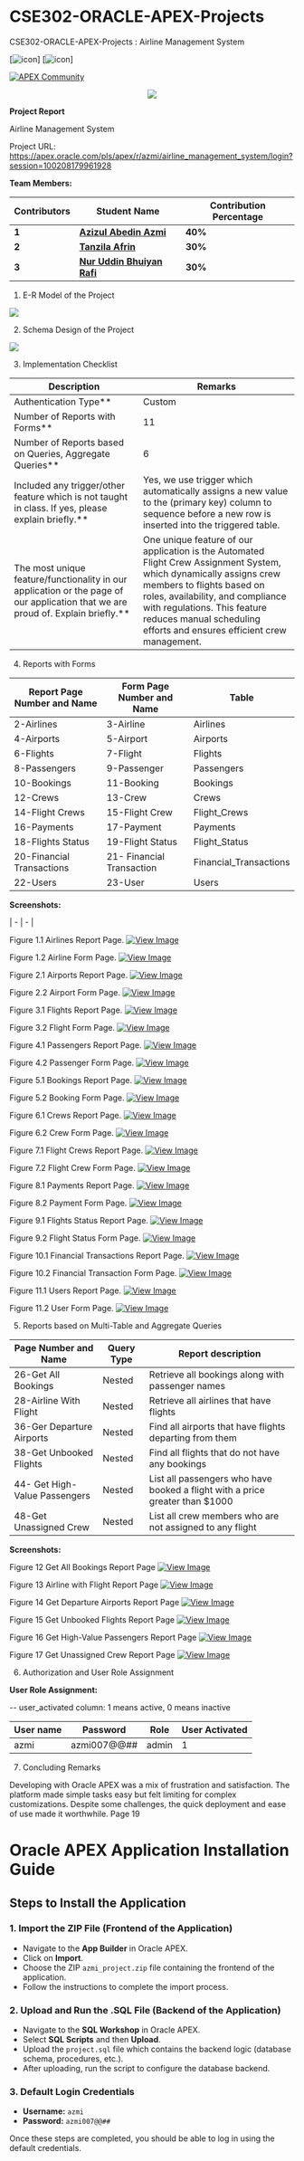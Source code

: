 # CSE302-ORACLE-APEX-Projects
CSE302-ORACLE-APEX-Projects : Airline Management System

[<img src="https://img.icons8.com/?size=100&id=39913&format=png&color=000000" alt="icon"/>] [<img src="https://img.icons8.com/?size=100&id=13406&format=png&color=000000" alt="icon"/>]

[![APEX Community](https://cdn.rawgit.com/Dani3lSun/apex-github-badges/78c5adbe/badges/apex-community-badge.svg)](https://github.com/Dani3lSun/apex-github-badges)

<p align="center">
<img  src="img/login.gif">
</p>

**Project Report**

Airline Management System

Project URL: 
https://apex.oracle.com/pls/apex/r/azmi/airline_management_system/login?session=100208179961928


**Team Members:** 



|**Contributors** |**Student Name** |**Contribution Percentage** |
| - | - | - |
|**1** |**[Azizul Abedin Azmi](https://github.com/azizulabedinazmi)** |**40%** |
|**2** |**[Tanzila Afrin](https://github.com/Tanzila-Afrin)** |**30%** |
|**3** |**[Nur Uddin Bhuiyan Rafi](https://github.com/nur-rafi)** |**30%** |



1. E-R Model of the Project

![](img/image2.jpg)


2. Schema Design of the Project

![](img/image3.jpeg)

3. Implementation Checklist

|**Description** |**Remarks** |
| - | - |
|Authentication Type** |Custom |
|Number of Reports with Forms** |11 |
|Number of Reports based on Queries, Aggregate Queries** |6 |
|Included any trigger/other feature which is not taught in class. If yes, please explain briefly.** |Yes, we use trigger which automatically assigns a new value to the (primary key) column to sequence before a new row is inserted into the triggered table. |
|The most unique feature/functionality in our application or the page of our application that we are proud of. Explain briefly.** |One unique feature of our application is the Automated Flight Crew Assignment System, which dynamically assigns crew members to flights based on roles, availability, and compliance with regulations. This feature reduces manual scheduling efforts and ensures efficient crew management. |

4. Reports with Forms

|Report Page Number and Name |Form Page Number and Name |Table |
| - | - | - |
|2-Airlines |3-Airline |Airlines |
|4-Airports |5-Airport |Airports |
|6-Flights |7-Flight |Flights |
|8-Passengers |9-Passenger |Passengers |
|10-Bookings |11-Booking |Bookings |
|12-Crews |13-Crew |Crews |
|14-Flight Crews |15-Flight Crew |Flight\_Crews |
|16-Payments |17-Payment |Payments |
|18-Flights Status |19-Flight Status |Flight\_Status |
|20-Financial Transactions |21- Financial Transaction |Financial\_Transactions |
|22-Users |23-User |Users |

**Screenshots:**

| - | - |

Figure 1.1 Airlines Report Page. [![View Image](https://img.shields.io/badge/View-Image-blue?logo=github&logoColor=white)](img/image4.png)



Figure 1.2 Airline Form Page. [![View Image](https://img.shields.io/badge/View-Image-blue?logo=github&logoColor=white)](img/image5.png)



Figure 2.1 Airports Report Page. [![View Image](https://img.shields.io/badge/View-Image-blue?logo=github&logoColor=white)](img/image6.png)



Figure 2.2 Airport Form Page. [![View Image](https://img.shields.io/badge/View-Image-blue?logo=github&logoColor=white)](img/image7.png)



Figure 3.1 Flights Report Page. [![View Image](https://img.shields.io/badge/View-Image-blue?logo=github&logoColor=white)](img/image8.png)



Figure 3.2 Flight Form Page. [![View Image](https://img.shields.io/badge/View-Image-blue?logo=github&logoColor=white)](img/image9.png)



Figure 4.1 Passengers Report Page. [![View Image](https://img.shields.io/badge/View-Image-blue?logo=github&logoColor=white)](img/image10.png)



Figure 4.2 Passenger Form Page. [![View Image](https://img.shields.io/badge/View-Image-blue?logo=github&logoColor=white)](img/image11.png)



Figure 5.1 Bookings Report Page. [![View Image](https://img.shields.io/badge/View-Image-blue?logo=github&logoColor=white)](img/image12.png)



Figure 5.2 Booking Form Page. [![View Image](https://img.shields.io/badge/View-Image-blue?logo=github&logoColor=white)](img/image13.png)



Figure 6.1 Crews Report Page. [![View Image](https://img.shields.io/badge/View-Image-blue?logo=github&logoColor=white)](img/image14.png)



Figure 6.2 Crew Form Page. [![View Image](https://img.shields.io/badge/View-Image-blue?logo=github&logoColor=white)](img/image15.png)



Figure 7.1 Flight Crews Report Page. [![View Image](https://img.shields.io/badge/View-Image-blue?logo=github&logoColor=white)](img/image16.png)



Figure 7.2 Flight Crew Form Page. [![View Image](https://img.shields.io/badge/View-Image-blue?logo=github&logoColor=white)](img/image17.png)



Figure 8.1 Payments Report Page. [![View Image](https://img.shields.io/badge/View-Image-blue?logo=github&logoColor=white)](img/image18.png)



Figure 8.2 Payment Form Page. [![View Image](https://img.shields.io/badge/View-Image-blue?logo=github&logoColor=white)](img/image19.png)



Figure 9.1 Flights Status Report Page. [![View Image](https://img.shields.io/badge/View-Image-blue?logo=github&logoColor=white)](img/image20.png)



Figure 9.2 Flight Status Form Page. [![View Image](https://img.shields.io/badge/View-Image-blue?logo=github&logoColor=white)](img/image21.png)



Figure 10.1 Financial Transactions Report Page. [![View Image](https://img.shields.io/badge/View-Image-blue?logo=github&logoColor=white)](img/image22.png)



Figure 10.2 Financial Transaction Form Page. [![View Image](https://img.shields.io/badge/View-Image-blue?logo=github&logoColor=white)](img/image23.png)



Figure 11.1 Users Report Page. [![View Image](https://img.shields.io/badge/View-Image-blue?logo=github&logoColor=white)](img/image24.png)



Figure 11.2 User Form Page. [![View Image](https://img.shields.io/badge/View-Image-blue?logo=github&logoColor=white)](img/image25.png)

5. Reports based on Multi-Table and Aggregate Queries

|Page Number and Name |Query Type |Report description |
| - | - | - |
|26-Get All Bookings |Nested |Retrieve all bookings along with passenger names |
|28-Airline With Flight |Nested |Retrieve all airlines that have flights |
|36-Ger Departure Airports |Nested |Find all airports that have flights departing from them |
|38-Get Unbooked Flights |Nested |Find all flights that do not have any bookings |
|44- Get High-Value Passengers |Nested |List all passengers who have booked a flight with a price greater than $1000 |
|48-Get Unassigned Crew |Nested |List all crew members who are not assigned to any flight |

**Screenshots:**



Figure 12 Get All Bookings Report Page [![View Image](https://img.shields.io/badge/View-Image-blue?logo=github&logoColor=white)](img/image26.png)



Figure 13 Airline with Flight Report Page [![View Image](https://img.shields.io/badge/View-Image-blue?logo=github&logoColor=white)](img/image27.png)



Figure 14 Get Departure Airports Report Page [![View Image](https://img.shields.io/badge/View-Image-blue?logo=github&logoColor=white)](img/image28.png)



Figure 15 Get Unbooked Flights Report Page [![View Image](https://img.shields.io/badge/View-Image-blue?logo=github&logoColor=white)](img/image29.png)



Figure 16 Get High-Value Passengers Report Page  [![View Image](https://img.shields.io/badge/View-Image-blue?logo=github&logoColor=white)](img/image30.png)



Figure 17 Get Unassigned Crew Report Page [![View Image](https://img.shields.io/badge/View-Image-blue?logo=github&logoColor=white)](img/image31.png)

6. Authorization and User Role Assignment

**User Role Assignment:**

-- user\_activated column: 1 means active, 0 means inactive

|User name |Password |Role |User Activated |
| - | - | - | - |
|azmi |azmi007@@## |admin |1 |

7. Concluding Remarks

Developing with Oracle APEX was a mix of frustration and satisfaction. The platform made simple tasks easy but felt limiting for complex customizations. Despite some challenges, the quick deployment and ease of use made it worthwhile. 
Page 19

# Oracle APEX Application Installation Guide

## Steps to Install the Application

### 1. Import the ZIP File (Frontend of the Application)
- Navigate to the **App Builder** in Oracle APEX.
- Click on **Import**.
- Choose the ZIP `azmi_project.zip` file containing the frontend of the application.
- Follow the instructions to complete the import process.

### 2. Upload and Run the .SQL File (Backend of the Application)
- Navigate to the **SQL Workshop** in Oracle APEX.
- Select **SQL Scripts** and then **Upload**.
- Upload the `project.sql` file which contains the backend logic (database schema, procedures, etc.).
- After uploading, run the script to configure the database backend.

### 3. Default Login Credentials
- **Username:** `azmi`
- **Password:** `azmi007@@##`

Once these steps are completed, you should be able to log in using the default credentials.
